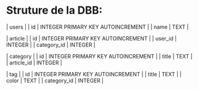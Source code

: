 # Struture de la DBB:

| users |
| id | INTEGER PRIMARY KEY AUTOINCREMENT |
| name | TEXT |

| article |
| id | INTEGER PRIMARY KEY AUTOINCREMENT |
| user_id | INTEGER |
| category_id | INTEGER |

| category |
| id | INTEGER PRIMARY KEY AUTOINCREMENT |
| title | TEXT |
| article_id | INTEGER |

| tag |
| id | INTEGER PRIMARY KEY AUTOINCREMENT |
| title | TEXT |
| color | TEXT |
| category_id | INTEGER |